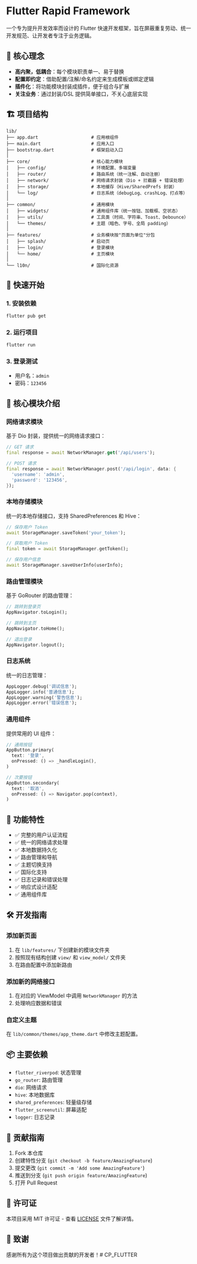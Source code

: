 # Flutter Rapid Framework

一个专为提升开发效率而设计的 Flutter 快速开发框架，旨在屏蔽重复劳动、统一开发规范、让开发者专注于业务逻辑。

## 🎯 核心理念

- **高内聚，低耦合**：每个模块职责单一、易于替换
- **配置即约定**：借助配置/注解/命名约定来生成模板或绑定逻辑
- **插件化**：将功能模块封装成插件，便于组合与扩展
- **关注业务**：通过封装/DSL 提供简单接口，不关心底层实现

## 🏗️ 项目结构

```
lib/
├── app.dart                    # 应用根组件
├── main.dart                   # 应用入口
├── bootstrap.dart              # 框架启动入口
│
├── core/                       # 核心能力模块
│   ├── config/                 # 环境配置、多端变量
│   ├── router/                 # 路由系统（统一注解、自动注册）
│   ├── network/                # 网络请求封装（Dio + 拦截器 + 错误处理）
│   ├── storage/                # 本地缓存（Hive/SharedPrefs 封装）
│   └── log/                    # 日志系统（debugLog、crashLog、打点等）
│
├── common/                     # 通用模块
│   ├── widgets/                # 通用组件库（统一按钮、加载框、空状态）
│   ├── utils/                  # 工具类（时间、字符串、Toast、Debounce）
│   └── themes/                 # 主题（暗色、字号、全局 padding）
│
├── features/                   # 业务模块按"页面为单位"分包
│   ├── splash/                 # 启动页
│   ├── login/                  # 登录模块
│   └── home/                   # 主页模块
│
└── l10n/                       # 国际化资源
```

## 🚀 快速开始

### 1. 安装依赖

```bash
flutter pub get
```

### 2. 运行项目

```bash
flutter run
```

### 3. 登录测试

- 用户名：`admin`
- 密码：`123456`

## 🧩 核心模块介绍

### 网络请求模块

基于 Dio 封装，提供统一的网络请求接口：

```dart
// GET 请求
final response = await NetworkManager.get('/api/users');

// POST 请求
final response = await NetworkManager.post('/api/login', data: {
  'username': 'admin',
  'password': '123456',
});
```

### 本地存储模块

统一的本地存储接口，支持 SharedPreferences 和 Hive：

```dart
// 保存用户 Token
await StorageManager.saveToken('your_token');

// 获取用户 Token
final token = await StorageManager.getToken();

// 保存用户信息
await StorageManager.saveUserInfo(userInfo);
```

### 路由管理模块

基于 GoRouter 的路由管理：

```dart
// 跳转到登录页
AppNavigator.toLogin();

// 跳转到主页
AppNavigator.toHome();

// 退出登录
AppNavigator.logout();
```

### 日志系统

统一的日志管理：

```dart
AppLogger.debug('调试信息');
AppLogger.info('普通信息');
AppLogger.warning('警告信息');
AppLogger.error('错误信息');
```

### 通用组件

提供常用的 UI 组件：

```dart
// 通用按钮
AppButton.primary(
  text: '登录',
  onPressed: () => _handleLogin(),
)

// 次要按钮
AppButton.secondary(
  text: '取消',
  onPressed: () => Navigator.pop(context),
)
```

## 📱 功能特性

- ✅ 完整的用户认证流程
- ✅ 统一的网络请求处理
- ✅ 本地数据持久化
- ✅ 路由管理和导航
- ✅ 主题切换支持
- ✅ 国际化支持
- ✅ 日志记录和错误处理
- ✅ 响应式设计适配
- ✅ 通用组件库

## 🛠️ 开发指南

### 添加新页面

1. 在 `lib/features/` 下创建新的模块文件夹
2. 按照现有结构创建 `view/` 和 `view_model/` 文件夹
3. 在路由配置中添加新路由

### 添加新的网络接口

1. 在对应的 ViewModel 中调用 `NetworkManager` 的方法
2. 处理响应数据和错误

### 自定义主题

在 `lib/common/themes/app_theme.dart` 中修改主题配置。

## 📦 主要依赖

- `flutter_riverpod`: 状态管理
- `go_router`: 路由管理
- `dio`: 网络请求
- `hive`: 本地数据库
- `shared_preferences`: 轻量级存储
- `flutter_screenutil`: 屏幕适配
- `logger`: 日志记录

## 🤝 贡献指南

1. Fork 本仓库
2. 创建特性分支 (`git checkout -b feature/AmazingFeature`)
3. 提交更改 (`git commit -m 'Add some AmazingFeature'`)
4. 推送到分支 (`git push origin feature/AmazingFeature`)
5. 打开 Pull Request

## 📄 许可证

本项目采用 MIT 许可证 - 查看 [LICENSE](LICENSE) 文件了解详情。

## 🙏 致谢

感谢所有为这个项目做出贡献的开发者！# CP_FLUTTER
